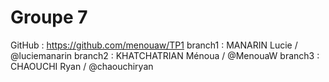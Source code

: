 # Groupe 7
GitHub : https://github.com/menouaw/TP1
branch1 : MANARIN Lucie / @luciemanarin
branch2 : KHATCHATRIAN Ménoua / @MenouaW
branch3 : CHAOUCHI Ryan / @chaouchiryan
